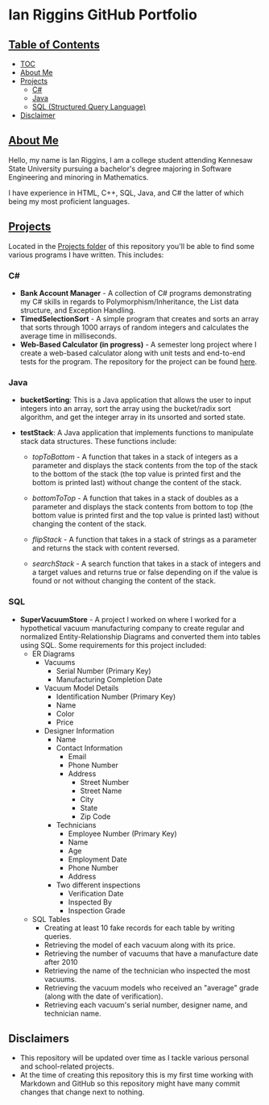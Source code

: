# **Ian Riggins GitHub Portfolio**

## <u>Table of Contents</u>

- [TOC](#Table-of-Contents)
- [About Me](#About-Me)
- [Projects](#Projects)
    - [C#](#C#)
    - [Java](#Java)
    - [SQL (Structured Query Language)](#SQL)
- [Disclaimer](#Disclaimers)

## <u>About Me</u>

Hello, my name is Ian Riggins, I am a college student attending Kennesaw State University pursuing a bachelor's degree majoring in Software Engineering and minoring in Mathematics.

I have experience in HTML, C++, SQL, Java, and C# the latter of which being my most proficient languages. 

## <u>Projects</u>

Located in the [Projects folder](https://github.com/Riggs275/Ian-Riggins-Coding-Experience/tree/main/Projects) of this repository you'll be able to find some various programs I have written. This includes:

### C# 

- **Bank Account Manager** - A collection of C# programs demonstrating my C# skills in regards to Polymorphism/Inheritance, the List data structure, and Exception Handling.
- **TimedSelectionSort** - A simple program that creates and sorts an array that sorts through 1000 arrays of random integers and calculates the average time in milliseconds.
- **Web-Based Calculator (in progress)** - A semester long project where I create a web-based calculator along with unit tests and end-to-end tests for the program. The repository for the project can be found [here](https://github.com/Riggs275/Ian-Riggins-SWE-3643-Project).

### Java 
- **bucketSorting**: This is a Java application that allows the user to input integers into an array, sort the array using the bucket/radix sort algorithm, and get the integer array in its unsorted and sorted state.

- **testStack**: A Java application that implements functions to manipulate stack data structures. These functions include: 

  - *topToBottom* - A function that takes in a stack of integers as a parameter and displays the stack contents from the top of the stack to the bottom of the stack (the top value is printed first and the bottom is printed last) without change the content of the stack.

  - *bottomToTop* - A function that takes in a stack of doubles as a parameter and displays the stack contents from bottom to top (the bottom value is printed first and the top value is printed last) without changing the content of the stack.

  - *flipStack* - A function that takes in a stack of strings as a parameter and returns the stack with content reversed.

  - *searchStack* - A search function that takes in a stack of integers and a target values and returns true or false depending on if the value is found or not without changing the content of the stack.

### SQL

- **SuperVacuumStore** - A project I worked on where I worked for a hypothetical vacuum manufacturing company to create regular and normalized Entity-Relationship Diagrams and converted them into tables using SQL. Some requirements for this project included:
  - ER Diagrams
    - Vacuums
      - Serial Number (Primary Key)
      - Manufacturing Completion Date
    - Vacuum Model Details
      - Identification Number (Primary Key)
      - Name
      - Color
      - Price
    - Designer Information
      - Name
      - Contact Information
        - Email
        - Phone Number
        - Address
          - Street Number
          - Street Name
          - City
          - State
          - Zip Code
      - Technicians
        - Employee Number (Primary Key)
        - Name
        - Age
        - Employment Date
        - Phone Number
        - Address
      - Two different inspections
        - Verification Date
        - Inspected By
        - Inspection Grade
  - SQL Tables
    - Creating at least 10 fake records for each table by writing queries.
    - Retrieving the model of each vacuum along with its price.
    - Retrieving the number of vacuums that have a manufacture date after 2010
    - Retrieving the name of the technician who inspected the most vacuums.
    - Retrieving the vacuum models who received an "average" grade (along with the date of verification).
    - Retrieving each vacuum's serial number, designer name, and technician name.



## Disclaimers

- This repository will be updated over time as I tackle various personal and school-related projects.
- At the time of creating this repository this is my first time working with Markdown and GitHub so this repository might have many commit changes that change next to nothing.

